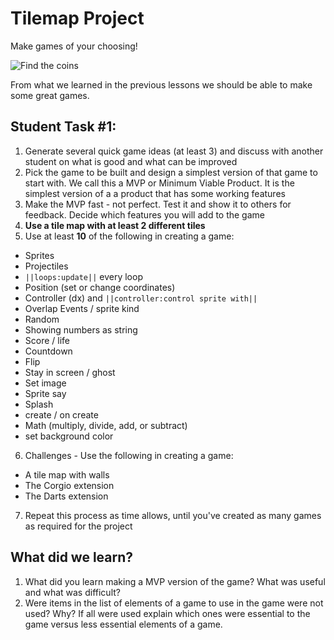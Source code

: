 # Tilemap Project

Make games of your choosing!


![Find the coins](/static/courses/csintro1/tilemap/find-the-coins.gif)

From what we learned in the previous lessons we should be able to make some great games. 

## Student Task #1:

1. Generate several quick game ideas (at least 3) and discuss with another student on what is good and what can be improved
2. Pick the game to be built and design a simplest version of that game to start with. We call this a MVP or Minimum Viable Product.  It is the simplest version of a a product that has some working features
3. Make the MVP fast - not perfect.  Test it and show it to others for feedback.  Decide which features you will add to the game
4. **Use a tile map with at least 2 different tiles** 
5. Use at least **10** of the following in creating a game:
  * Sprites
  * Projectiles
  * ``||loops:update||`` every loop
  * Position (set or change coordinates)
  * Controller (dx) and ``||controller:control sprite with||``
  * Overlap Events / sprite kind
  * Random
  * Showing numbers as string
  * Score / life
  * Countdown
  * Flip
  * Stay in screen / ghost
  * Set image
  * Sprite say
  * Splash
  * create / on create
  * Math (multiply, divide, add, or subtract)
  * set background color
6. Challenges - Use the following in creating a game:
  * A tile map with walls
  * The Corgio extension
  * The Darts extension
7. Repeat this process as time allows, until you've created as many games as required for the project

## What did we learn? 

1. What did you learn making a MVP version of the game?  What was useful and what was difficult?
2. Were items in the list of elements of a game to use in the game were not used?  Why? If all were used explain which ones were essential to the game versus less essential elements of a game.

